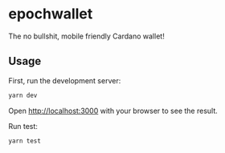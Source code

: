 # epochwallet
The no bullshit, mobile friendly Cardano wallet!

## Usage
First, run the development server:

```bash
yarn dev
```

Open [http://localhost:3000](http://localhost:3000) with your browser to see the result.

Run test:

```bash
yarn test
```
